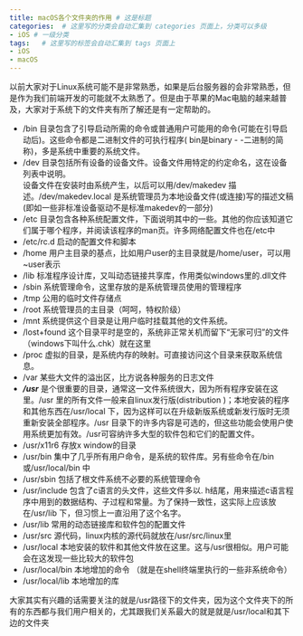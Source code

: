 ```yaml
---
title: macOS各个文件夹的作用 # 这是标题
categories:  # 这里写的分类会自动汇集到 categories 页面上，分类可以多级
- iOS # 一级分类
tags:   # 这里写的标签会自动汇集到 tags 页面上
- iOS
- macOS
---
```

以前大家对于Linux系统可能不是非常熟悉，如果是后台服务器的会非常熟悉，但是作为我们前端开发的可能就不太熟悉了。但是由于苹果的Mac电脑的越来越普及，大家对于系统下的文件夹有所了解还是有一定帮助的。
* /bin
目录包含了引导启动所需的命令或普通用户可能用的命令(可能在引导启动后)。这些命令都是二进制文件的可执行程序( bin是binary - -二进制的简称)，多是系统中重要的系统文件。  
* /dev
 目录包括所有设备的设备文件。设备文件用特定的约定命名，这在设备列表中说明。   
设备文件在安装时由系统产生，以后可以用/dev/makedev 描述。/dev/makedev.local 是系统管理员为本地设备文件(或连接)写的描述文稿(即如一些非标准设备驱动不是标准makedev的一部分)
* /etc
目录包含各种系统配置文件，下面说明其中的一些。其他的你应该知道它们属于哪个程序，并阅读该程序的man页。许多网络配置文件也在/etc中
* /etc/rc.d
启动的配置文件和脚本
* /home
用户主目录的基点，比如用户user的主目录就是/home/user，可以用~user表示
* /lib
标准程序设计库，又叫动态链接共享库，作用类似windows里的.dll文件
* /sbin
系统管理命令，这里存放的是系统管理员使用的管理程序
* /tmp
 公用的临时文件存储点
* /root
系统管理员的主目录（呵呵，特权阶级）
* /mnt
系统提供这个目录是让用户临时挂载其他的文件系统。
* /lost+found
这个目录平时是空的，系统非正常关机而留下“无家可归”的文件（windows下叫什么.chk）就在这里
* /proc
虚拟的目录，是系统内存的映射。可直接访问这个目录来获取系统信息。
* /var
某些大文件的溢出区，比方说各种服务的日志文件
*    ***/usr***
是个很重要的目录，通常这一文件系统很大，因为所有程序安装在这里。/usr 里的所有文件一般来自linux发行版(distribution )；本地安装的程序和其他东西在/usr/local 下，因为这样可以在升级新版系统或新发行版时无须重新安装全部程序。/usr 目录下的许多内容是可选的，但这些功能会使用户使用系统更加有效。/usr可容纳许多大型的软件包和它们的配置文件。
* /usr/x11r6
存放x window的目录
* /usr/bin
集中了几乎所有用户命令，是系统的软件库。另有些命令在/bin 或/usr/local/bin 中
* /usr/sbin
包括了根文件系统不必要的系统管理命令
* /usr/include
包含了c语言的头文件，这些文件多以. h结尾，用来描述c语言程序中用到的数据结构、子过程和常量。为了保持一致性，这实际上应该放在/usr/lib 下，但习惯上一直沿用了这个名字。
* /usr/lib
常用的动态链接库和软件包的配置文件
* /usr/src
源代码，linux内核的源代码就放在/usr/src/linux里
* /usr/local
本地安装的软件和其他文件放在这里。这与/usr很相似。用户可能会在这发现一些比较大的软件包
* /usr/local/bin
本地增加的命令 （就是在shell终端里执行的一些非系统命令）
* /usr/local/lib
本地增加的库

大家其实有兴趣的话需要关注的就是/usr路径下的文件夹，因为这个文件夹下的所有的东西都与我们用户相关的，尤其跟我们关系最大的就是就是/usr/local和其下边的文件夹

